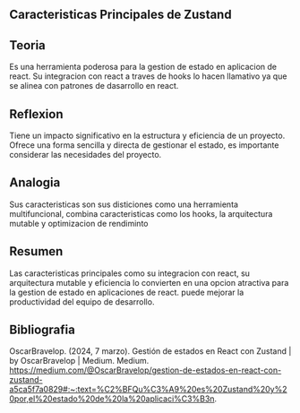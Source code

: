 ## Caracteristicas Principales de Zustand
## Teoria
Es una herramienta poderosa para la gestion de estado en aplicacion de react. Su integracion con react a traves de hooks lo hacen llamativo ya que se alinea con patrones de dasarrollo en react.

## Reflexion
Tiene un impacto significativo en la estructura y eficiencia de un proyecto. Ofrece una forma sencilla y directa de gestionar el estado, es importante considerar las necesidades del proyecto. 

## Analogia
Sus caracteristicas son sus disticiones como una herramienta multifuncional, combina caracteristicas como los hooks, la arquitectura mutable y optimizacion de rendiminto

## Resumen 
Las caracteristicas principales como su integracion con react, su arquitectura mutable y eficiencia lo convierten en una opcion atractiva para la gestion de estado en aplicaciones de react. puede mejorar la productividad del equipo de desarrollo.

## Bibliografia
OscarBravelop. (2024, 7 marzo). Gestión de estados en React con Zustand | by OscarBravelop | Medium. Medium. https://medium.com/@OscarBravelop/gestion-de-estados-en-react-con-zustand-a5ca5f7a0829#:~:text=%C2%BFQu%C3%A9%20es%20Zustand%20y%20por,el%20estado%20de%20la%20aplicaci%C3%B3n.

